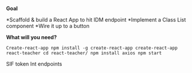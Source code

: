 
**Goal**

*Scaffold & build a React App to hit IDM endpoint
*Implement a Class List component
*Wire it up to a button

**What will you need?**

`Create-react-app
npm install -g create-react-app
create-react-app react-teacher
cd react-teacher/
npm install axios
npm start`

SIF token
Int endpoints




